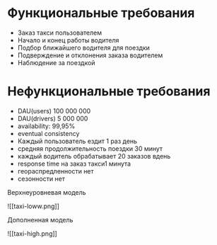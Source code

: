 # Функциональные требования

- Заказ такси пользователем
- Начало и конец работы водителя
- Подбор ближайшего водителя для поездки
- Подверждение и отклонения заказа водителем
- Наблюдение за поездкой

# Нефункциональные требования
- DAU(users) 100 000 000
- DAU(drivers) 5 000 000
- availability: 99,95%
- eventual consistency
- Каждый пользователь ездит 1 раз день
- средняя продолжительность поездки 30 минут
- каждый водитель обрабатывает 20 заказов вдень
- response time на заказ такси1 минута
- геораспредленности нет
- сезонности нет

Верхнеуровневая модель

![[taxi-loww.png]]

Дополненная модель

![[taxi-high.png]]